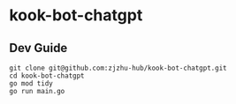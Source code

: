 # kook-bot-chatgpt

## Dev Guide 

```
git clone git@github.com:zjzhu-hub/kook-bot-chatgpt.git
cd kook-bot-chatgpt
go mod tidy
go run main.go
```
